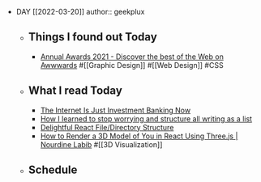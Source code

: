 - DAY [[2022-03-20]]
  author:: geekplux
	- ## Things I found out Today
		- [Annual Awards 2021 - Discover the best of the Web on Awwwards](https://www.awwwards.com/annual-awards-2021/) #[[Graphic Design]] #[[Web Design]] #CSS
	- ## What I read Today
		- [The Internet Is Just Investment Banking Now](https://www.theatlantic.com/technology/archive/2022/02/future-internet-blockchain-investment-banking/621480/)
		- [How I learned to stop worrying and structure all writing as a list](https://dynomight.net/lists/)
		- [Delightful React File/Directory Structure](https://www.joshwcomeau.com/react/file-structure/)
		- [How to Render a 3D Model of You in React Using Three.js | Nourdine Labib](https://blog.nourdinedev.com/how-to-render-3d-model-in-react/)  #[[3D Visualization]]
	- ## Schedule